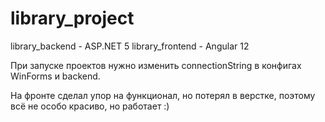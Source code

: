 # library_project

library_backend - ASP.NET 5
library_frontend - Angular 12

При запуске проектов нужно изменить connectionString в конфигах WinForms и backend. 

На фронте сделал упор на функционал, но потерял в верстке, поэтому всё не особо красиво, но работает :)
